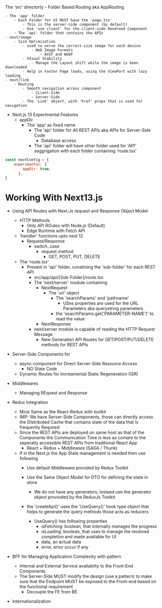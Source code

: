 The 'src' directorty
    - Folder Based Routing aka AppRouting

    - The 'app' folder
        - Each Folder for UI MUST have the 'page.tsx'
            - This is the server-side component (by default)
            - Use 'use client' for the client-side Rendreed Component    
        - The 'api' folder that contains the APIs
    - next/image
        - Size Optimization
            - used to serve the correct-size image for each device
                - Web Image Formats
                    - AVIF and WebP
            - VIsual Stability
                - Manage the Layout shift while the image is been downloaded
            - Help in Faster Page loads, using the ViewPort with lazy loading
    - next/link
        - Routing
            - Smooth navigation across component
                - CLient-Side
                - Server-Side
            - The 'Link' object, with 'href' props that is used for navigation
- Next.js 13 Experimental Features
    - appDir
        - The 'app' as fixed name
            - The 'api' folder for All REST APIs aka APIs for Server-Side Code
                - Database access
            - The 'api' folder will have other folder used for 'API' seggrigation with each folder containing 'route.tsx'        

````javascript
const nextConfig = {
    experimental: {
        appDir: true,
      },
}
````

# Working With Next13.js

- Using API Routes with Next.Js request and Response Object Model
    - HTTP Methods
        - Only API ROutes with Node.js (Default)
        - Edge Runtime with Fetch API
    - 'handler' functions upto next 12
        - Request/Response
            - switch..case
                - request.method
                    - GET, POST, PUT, DELETE
    - The 'route.tsx'
        - Present in 'api' folder, conatining the 'sub-folder' for each REST API
            - src/app/api/[Sub-Folder]/route.tsx                
            - The 'next/server' module containing
                - NextRequest
                    - The 'url' object
                        - The 'searchParams' and 'pathname'
                            - USes properties are used for the URL Parameters aka querystring parameters
                        - the 'seacrhParams.get('PARAMETER-NAME')' to read the value
                - NextResponse
            - next/server module is capable of reading the HTTP Request Message
                - New Generation API Routes for GET/POST/PUT/DELETE methods for REST APIs    
             

- Server-Side Components for
    - async component for Direct Server-Side Resource Access
        - NO State Code
    - Dynamic Routes for Increamental Static Regeneration (ISR)                       
- Middlewares
    - Managing REquest and Response
- Redux Integration
    - Most Same as the React-Redux with toolkit
    - IMP: We have Server-Side Components, those can directly access the DIstributed Cache that contains state of the data that is frequently Required
    - Since the REST APIs are deployed on same host as that of the Components the Communication Time is less as comare to the seperatly accessible REST APIs from traditional React App
        - React + Redux + Middleware (SAGA / Thunk)    
    - If in the Next.js the App State management is needed then use following
        - Use default Middleware provided by Redux Toolkit
        - Use the Same Object Model for DTO for defining the state in store 
            - We do not have any generators, instaed use the generator object provioded by the ReduxJs Toolkit  

        - the 'createApi()' uses the 'UseQuery()' hook type object that helps to generate the query methods those acts as reducers    
            - UseQuery() has following properties
                - isFetching: boolean, that internally manages the progress
                - isLoading: boolean, that uses to manage the received completion and made available for UI
                - data, an actual data
                - error, error occur if any
- BFF for Managing Application Complexity with pattern
    - Internal and External Service availabilty to the Front-End Components
    - The Server-Side MUST modify the design (use a pattern) to make sure that the Endpoint MUST be exposed to the Front-end based on the functional requirement 
        - Decouple the FE from BE
- Internationalization             

